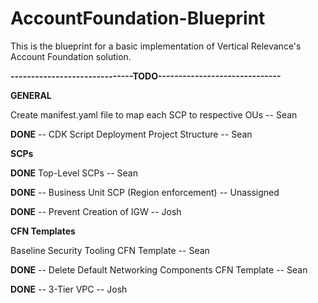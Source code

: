 # AccountFoundation-Blueprint
This is the blueprint for a basic implementation of Vertical Relevance's Account Foundation solution.

**------------------------------TODO------------------------------**

**GENERAL**

Create manifest.yaml file to map each SCP to respective OUs -- Sean

**DONE** -- CDK Script Deployment Project Structure -- Sean
  
**SCPs**

**DONE** Top-Level SCPs -- Sean

**DONE** -- Business Unit SCP (Region enforcement) -- Unassigned

**DONE** -- Prevent Creation of IGW -- Josh

**CFN Templates**

Baseline Security Tooling CFN Template -- Sean

**DONE** -- Delete Default Networking Components CFN Template -- Sean

**DONE** -- 3-Tier VPC -- Josh
